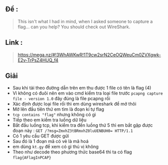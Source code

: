 ## Đề : 
> This isn't what I had in mind, when I asked someone to capture a flag... can you help? You should check out WireShark.
## Link : 
> https://mega.nz/#!3WhAWKwR!1T9cw2srN2CeOQWeuCm0ZVXgwk-E2v-TrPsZ4HUQ_f4
## Giải 
- Sau khi tải theo đường dẫn trên em thu được 1 file có tên là flag (4)
- Vì không có đuôi nên em vào cmd kiểm tra loại file trước `pcapng capture file - version 1.0` đây đúng là file pcapng rồi
- Xác định được loại file rồi thì em dùng wireshark để mở thôi
- Mở lên đầu tiên thứ em tìm là đoạn kí tự flag 
- `tcp contains "flag"` nhưng không có gì
- Tiếp theo em kiểm tra luồng dữ liệu
- Bắt đầu luồng tcp, khi kiểm tra đến luồng thứ 5 thì em bắt gặp được đoạn này : `GET /?msg=ZmxhZ3tBRmxhZ0luUENBUH0= HTTP/1.1`
- Có 1 yêu cầu GET được gửi 
- Sau đó là 1 đoạn mã có vẻ là mã hoá 
- em dùng `kt.gy` để xem có gì thú vị không 
- Theo như decode theo phương thức base64 thì ta có flag `flag{AFlagInPCAP}`